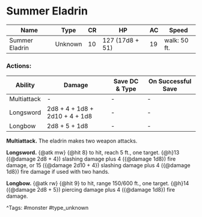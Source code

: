 # Summer Eladrin

| Name | Type | CR | HP | AC | Speed |
|------|------|----|----|----|-------|
| Summer Eladrin | Unknown | 10 | 127 (17d8 + 51) | 19 | walk: 50 ft. |

### Actions:

| Ability | Damage | Save DC & Type | On Successful Save |
|---------|--------|----------------|--------------------|
| Multiattack | - | - | - |
| Longsword | 2d8 + 4 + 1d8 + 2d10 + 4 + 1d8 | - | - |
| Longbow | 2d8 + 5 + 1d8 | - | - |


**Multiattack.** The eladrin makes two weapon attacks.

**Longsword.** {@atk mw} {@hit 8} to hit, reach 5 ft., one target. {@h}13 ({@damage 2d8 + 4}) slashing damage plus 4 ({@damage 1d8}) fire damage, or 15 ({@damage 2d10 + 4}) slashing damage plus 4 ({@damage 1d8}) fire damage if used with two hands.

**Longbow.** {@atk rw} {@hit 9} to hit, range 150/600 ft., one target. {@h}14 ({@damage 2d8 + 5}) piercing damage plus 4 ({@damage 1d8}) fire damage.

^Tags: #monster #type_unknown